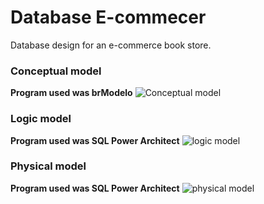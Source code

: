 # Database E-commecer
Database design for an e-commerce book store.

### Conceptual model
**Program used was brModelo**
![Conceptual model](https://github.com/felipefrx/db_e-commerce/blob/main/models/modelo_conceitual.png)


### Logic model
**Program used was SQL Power Architect**
![logic model](https://github.com/felipefrx/db_e-commerce/blob/main/models/modelo_l%C3%B3gico.png)


### Physical model
**Program used was SQL Power Architect**
![physical model](https://github.com/felipefrx/db_e-commerce/blob/main/models/modelo_f%C3%ADsico.png)
